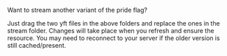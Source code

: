 Want to stream another variant of the pride flag?

Just drag the two yft files in the above folders and replace the ones in the stream folder. Changes will take place when you refresh and ensure the resource. You may need to reconnect to your server if the older version is still cached/present.
